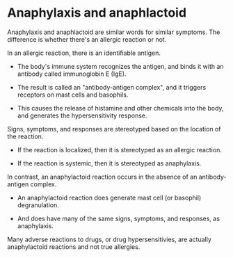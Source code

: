 # Anaphylaxis and anaphlactoid

Anaphylaxis and anaphlactoid are similar words for similar symptoms. The difference is whether there's an allergic reaction or not.

In an allergic reaction, there is an identifiable antigen. 

- The body's immune system recognizes the antigen, and binds it with an antibody called immunoglobin E (IgE). 

- The result is called an "antibody-antigen complex", and it triggers receptors on mast cells and basophils. 

- This causes the release of histamine and other chemicals into the body, and generates the hypersensitivity response. 

Signs, symptoms, and responses are stereotyped based on the location of the reaction.

- If the reaction is localized, then it is stereotyped as an allergic reaction.

- If the reaction is systemic, then it is stereotyped as anaphylaxis. 

In contrast, an anaphylactoid reaction occurs in the absence of an antibody-antigen complex. 

- An anaphylactoid reaction does generate mast cell (or basophil) degranulation.

- And does have many of the same signs, symptoms, and responses, as anaphylaxis.

Many adverse reactions to drugs, or drug hypersensitivies, are actually anaphylactoid reactions and not true allergies. 